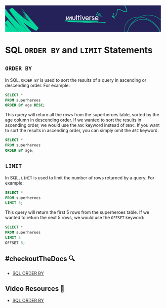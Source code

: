 ![MV Logo](/logo.jpg)

# SQL `ORDER BY` and `LIMIT` Statements

## `ORDER BY`
In SQL, `ORDER BY` is used to sort the results of a query in ascending or descending order. For example:
```sql
SELECT *
FROM superheroes
ORDER BY age DESC;
```
This query will return all the rows from the superheroes table, sorted by the age column in descending order. If we wanted to sort the results in ascending order, we would use the `ASC` keyword instead of `DESC`. If you want to sort the results in ascending order, you can simply omit the `ASC` keyword.
```sql
SELECT *
FROM superheroes
ORDER BY age;
```

## `LIMIT`
In SQL, `LIMIT` is used to limit the number of rows returned by a query. For example:
```sql
SELECT *
FROM superheroes
LIMIT 5;
```
This query will return the first 5 rows from the superheroes table. If we wanted to return the next 5 rows, we would use the `OFFSET` keyword:
```sql
SELECT *
FROM superheroes
LIMIT 5
OFFSET 5;
```

## #checkoutTheDocs 🔍
- [SQL ORDER BY](https://www.w3schools.com/sql/sql_orderby.asp)

## Video Resources 🎥
- [SQL ORDER BY](https://www.youtube.com/watch?v=7S_tz1z_5bA&t=4458s)
